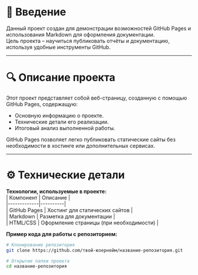 # 📌 Введение  
Данный проект создан для демонстрации возможностей GitHub Pages и использования Markdown для оформления документации.  
Цель проекта – научиться публиковать отчёты и документацию, используя удобные инструменты GitHub.  

---

# 🔍 Описание проекта  
Этот проект представляет собой веб-страницу, созданную с помощью GitHub Pages, содержащую:  
- Основную информацию о проекте.  
- Технические детали его реализации.  
- Итоговый анализ выполненной работы.  

GitHub Pages позволяет легко публиковать статические сайты без необходимости в хостинге или дополнительных сервисах.  

---

# ⚙️ Технические детали  
**Технологии, используемые в проекте:**  
| Компонент   | Описание |  
|-------------|----------|  
| GitHub Pages | Хостинг для статических сайтов |  
| Markdown     | Разметка для документации |  
| HTML/CSS     | Оформление страницы (при необходимости) |  

**Пример кода для работы с репозиторием:**  
```bash
# Клонирование репозитория
git clone https://github.com/твой-юзернейм/название-репозитория.git

# Открытие папки проекта
cd название-репозитория
